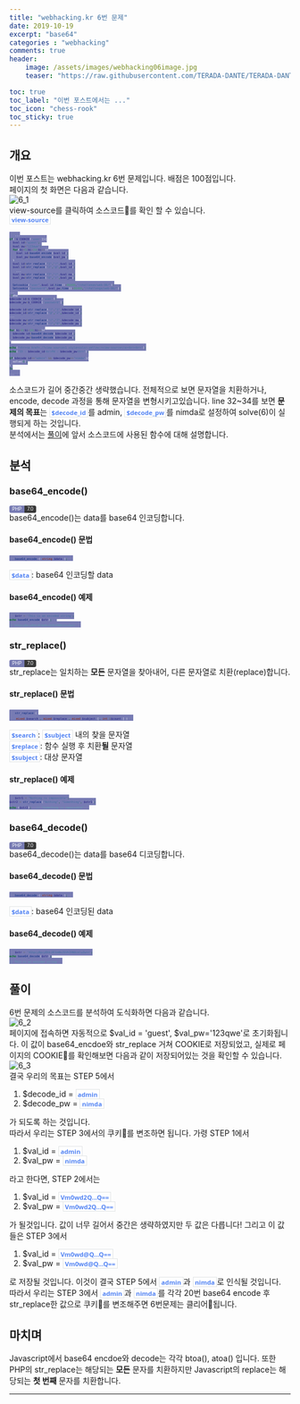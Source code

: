 ```yaml
---
title: "webhacking.kr 6번 문제"
date: 2019-10-19
excerpt: "base64"
categories : "webhacking"
comments: true
header:
    image: /assets/images/webhacking06image.jpg
    teaser: "https://raw.githubusercontent.com/TERADA-DANTE/TERADA-DANTE.github.io/master/_images/teaser/webhacking_teaser.jpg"

toc: true 
toc_label: "이번 포스트에서는 ..." 
toc_icon: "chess-rook"
toc_sticky: true
---
```


## 개요
이번 포스트는 webhacking.kr 6번 문제입니다. 배점은 100점입니다.

페이지의 첫 화면은 다음과 같습니다.

![6_1](https://i.imgur.com/H6uXNbY.png)

view-source를 클릭하여 소스코드📰를 확인 할 수 있습니다.

`view-source`

~~~php
...
if(!$_COOKIE['user']){
  $val_id="guest";
  $val_pw="123qwe";
  for($i=0;$i<20;$i++){
    $val_id=base64_encode($val_id);
    $val_pw=base64_encode($val_pw);
  }
  $val_id=str_replace("1","!",$val_id);
  $val_id=str_replace("2","@",$val_id);
    ...
  $val_pw=str_replace("7","(",$val_pw);
  $val_pw=str_replace("8",")",$val_pw);
  
  Setcookie("user",$val_id,time()+86400,"/challenge/web-06/");
  Setcookie("password",$val_pw,time()+86400,"/challenge/web-06/");
...
<?php
$decode_id=$_COOKIE['user'];
$decode_pw=$_COOKIE['password'];

$decode_id=str_replace("!","1",$decode_id);
$decode_id=str_replace("@","2",$decode_id);
...
$decode_pw=str_replace("(","7",$decode_pw);
$decode_pw=str_replace(")","8",$decode_pw);

for($i=0;$i<20;$i++){
  $decode_id=base64_decode($decode_id);
  $decode_pw=base64_decode($decode_pw);
}

echo("<hr><a href=./?view_source=1 style=color:yellow;>view-source</a><br><br>");
echo("ID : $decode_id<br>PW : $decode_pw<hr>");

if($decode_id=="admin" && $decode_pw=="nimda"){
  solve(6);
}
?>
...
~~~

소스코드가 길어 중간중간 생략했습니다. 전체적으로 보면 문자열을 치환하거나, encode, decode 과정을 통해 문자열을 변형시키고있습니다. line 32~34를 보면 **문제의 목표**는 `$decode_id`를 admin, `$decode_pw`를 nimda로 설정하여 solve(6)이 실행되게 하는 것입니다. 

분석에서는 [풀이](#풀이)에 앞서 소스코드에 사용된 함수에 대해 설명합니다. 

## 분석
### base64_encode()

<a class="PHP">PHP</a><a class="PHPver">7.0</a>  

base64_encode()는 data를 base64 인코딩합니다.

#### base64_encode() 문법

~~~php
base64_encode ( string $data );
~~~

`$data`: base64 인코딩할 data

#### base64_encode() 예제
~~~php
$str = 'This is an encoded string';
echo base64_encode($str);   
// VGhpcyBpcyBhbiBlbmNvZGVkIHN0cmluZw==
~~~

### str_replace()

<a class="PHP">PHP</a><a class="PHPver">7.0</a>  


str_replace는 일치하는 **모든** 문자열을 찾아내어, 다른 문자열로 치환(replace)합니다.

#### str_replace() 문법
~~~php
str_replace ( 
    mixed $search , mixed $replace , mixed $subject [, int &$count ] )
~~~

`$search`: `$subject` 내의 찾을 문자열

`$replace`: 함수 실행 후 치환**될** 문자열

`$subject`: 대상 문자열

#### str_replace() 예제
~~~php
$str1 = "Nothing is impossible";
$str2 = str_replace("Nothing", "Something", $str1);
echo ($str2);   // "Something is impossible"
~~~

### base64_decode()

<a class="PHP">PHP</a><a class="PHPver">7.0</a>  

base64_decode()는 data를 base64 디코딩합니다.

#### base64_decode() 문법

~~~php
base64_decode ( string $data );
~~~
`$data`: base64 인코딩된 data

#### base64_decode() 예제

~~~php
$str = 'VGhpcyBpcyBhbiBlbmNvZGVkIHN0cmluZw==';
echo base64_decode($str);
// This is an encoded string
~~~

## 풀이
6번 문제의 소스코드를 분석하여 도식화하면 다음과 같습니다. 

![6_2](https://i.imgur.com/8XKGEoQ.png)

페이지에 접속하면 자동적으로 $val_id = 'guest', $val_pw='123qwe'로 초기화됩니다. 이 값이 base64_encdoe와 str_replace 거쳐 COOKIE로 저장되었고, 실제로 페이지의 COOKIE🍪를 확인해보면 다음과 같이 저장되어있는 것을 확인할 수 있습니다. 

![6_3](https://i.imgur.com/jmnTSvE.png)

결국 우리의 목표는 STEP 5에서 

1. $decode_id = `admin`
2. $decode_pw = `nimda` 

가 되도록 하는 것입니다.

따라서 우리는 STEP 3에서의 쿠키🍪를 변조하면 됩니다. 
가령 STEP 1에서 

1. $val_id = `admin`
2. $val_pw = `nimda`

라고 한다면, STEP 2에서는

1. $val_id = `Vm0wd2Q...Q==`
2. $val_pw = `Vm0wd2Q...Q==`

가 될것입니다. 값이 너무 길어서 중간은 생략하였지만 두 값은 다릅니다! 그리고 이 값들은 STEP 3에서 

1. $val_id = `Vm0wd@Q...Q==`
2. $val_pw = `Vm0wd@Q...Q==`

로 저장될 것입니다. 이것이 결국 STEP 5에서 `admin`과 `nimda`로 인식될 것입니다. 

따라서 우리는 STEP 3에서 `admin`과 `nimda`를 각각 20번 base64 encode 후 str_replace한 값으로 쿠키🍪를 변조해주면 6번문제는 클리어💯됩니다.

## 마치며
Javascript에서 base64 encdoe와 decode는 각각 btoa(), atoa() 입니다. 또한 PHP의 str_replace는 해당되는 **모든** 문자를 치환하지만 Javascript의 replace는 해당되는 **첫 번째** 문자를 치환합니다.

----

<style>
blockquote{
    border-left: 0.25em solid #266477;
}
</style>
<style>
.page__content h1,
.page__content h2
{
    padding-bottom: 0.5em;
    border-bottom: 1px solid #89ddff;
}
</style>

<style>
    p{
        margin-block-start: 0em;
        margin-block-end: 0em;
        margin-inline-start: 0px;
        margin-inline-end: 0px;
        margin-top:0px;
        margin-bottom: 0px;
    }
</style>
<style>
        .MySQL {
            display: inline;
            padding-left: 5px;
            padding-right: 5px;
            padding-top: 1px;
            padding-bottom: 2px;
            font-size: 0.6em;
            text-align: center;
            background-color: #52809c;
            color: #f8fafc;
            border-top-left-radius: 3px;
            border-bottom-left-radius: 3px;
            content: "MySQL"
        }

        .MySQLver {
            display: inline;
            padding-left: 5px;
            padding-right: 5px;
            padding-top: 1px;
            padding-bottom: 2px;
            font-size: 0.6em;
            text-align: center;
            background-color: #f8981d;
            color: #f8fafc;
            border-top-right-radius: 3px;
            border-bottom-right-radius: 3px;
        }
</style>
<style>
        .Javascript {
            display: inline;
            padding-left: 5px;
            padding-right: 5px;
            padding-top: 1px;
            padding-bottom: 2px;
            font-size: 0.6em;
            text-align: center;
            background-color: #f2e21b;
            color: #222;
            border-top-left-radius: 3px;
            border-bottom-left-radius: 3px;
        }

        .Javascriptver {
            display: inline;
            padding-left: 5px;
            padding-right: 5px;
            padding-top: 1px;
            padding-bottom: 2px;
            font-size: 0.6em;
            text-align: center;
            background-color: #000000c7;
            color: #f8fafc;
            border-top-right-radius: 3px;
            border-bottom-right-radius: 3px;
        }
</style>
<style>
        .PHP {
            display: inline;
            padding-left: 5px;
            padding-right: 5px;
            padding-top: 1px;
            padding-bottom: 2px;
            font-size: 0.6em;
            text-align: center;
            background-color: #777bb3;
            color: #f8fafc;
            border-top-left-radius: 3px;
            border-bottom-left-radius: 3px;
            content: "MySQL"
        }

        .PHPver {
            display: inline;
            padding-left: 5px;
            padding-right: 5px;
            padding-top: 1px;
            padding-bottom: 2px;
            font-size: 0.6em;
            text-align: center;
            background-color: #000000c7;
            color: #f8fafc;
            border-top-right-radius: 3px;
            border-bottom-right-radius: 3px;
        }
</style>
<style>
        .Python {
            display: inline;
            padding-left: 5px;
            padding-right: 5px;
            padding-top: 1px;
            padding-bottom: 2px;
            font-size: 0.6em;
            text-align: center;
            background-color: #0277bd;
            color: #f8fafc;
            border-top-left-radius: 3px;
            border-bottom-left-radius: 3px;
        }

        .Pythonver {
            display: inline;
            padding-left: 5px;
            padding-right: 5px;
            padding-top: 1px;
            padding-bottom: 2px;
            font-size: 0.6em;
            text-align: center;
            background-color: #ffc107;
            color: #f8fafc;
            border-top-right-radius: 3px;
            border-bottom-right-radius: 3px;
        }
</style>
<style>
.page h1:before {
    padding-right: 0.3em;
    color: #9ddcff;
    content: "/";
}

.page h2:before {
    padding-right: 0.3em;
    color: #9ddcff;
    content: "//";
}

.page h3:before {
    padding-right: 0.3em;
    color: #9ddcff;
    content: "///";
}

.page h4:before {
    padding-right: 0.3em;
    color: #9ddcff;
    content: "////";
}

p>code,
a>code,
li>code,
figcaption>code,
td>code {
    padding-left: 0.18rem;
    padding-right: 0.18rem;
    padding-top: 0.09rem;
    font-size: 0.8em;
    background: #fff;
    color: #5283f3;
    border: solid 1px #e1e4e5;
    border-radius: 0px;
    font-family: open sans,clear sans,helvetica neue,Helvetica,Arial,sans-serif;
    font-weight: bold;
}
</style>
